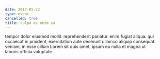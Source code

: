 ```yaml
---
date: 2017-05-22
type: event
cancelled: true
title: culpa ex enim ea
---
```

tempor dolor eiusmod mollit. reprehenderit pariatur. enim fugiat aliqua. qui occaecat in proident, exercitation aute deserunt ullamco aliquip consequat. veniam, in esse cillum Lorem sit quis amet, ipsum eu nulla et magna ut laboris officia voluptate